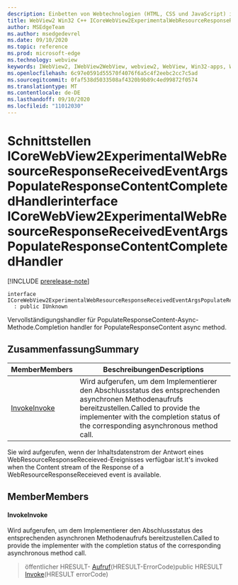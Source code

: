 ```yaml
---
description: Einbetten von Webtechnologien (HTML, CSS und JavaScript) in ihre systemeigenen Anwendungen mit dem Microsoft Edge WebView2-Steuerelement
title: WebView2 Win32 C++ ICoreWebView2ExperimentalWebResourceResponseReceivedEventArgsPopulateResponseContentCompletedHandler
author: MSEdgeTeam
ms.author: msedgedevrel
ms.date: 09/10/2020
ms.topic: reference
ms.prod: microsoft-edge
ms.technology: webview
keywords: IWebView2, IWebView2WebView, webview2, WebView, Win32-apps, Win32, Edge, ICoreWebView2, ICoreWebView2Controller, Browser-Steuerelement, Edge-HTML, ICoreWebView2ExperimentalWebResourceResponseReceivedEventArgsPopulateResponseContentCompletedHandler
ms.openlocfilehash: 6c97e0591d55570f4076f6a5c4f2eebc2cc7c5ad
ms.sourcegitcommit: 0faf538d5033508af4320b9b89c4ed99872f0574
ms.translationtype: MT
ms.contentlocale: de-DE
ms.lasthandoff: 09/10/2020
ms.locfileid: "11012030"
---
```

# <span data-ttu-id="af660-104">Schnittstellen ICoreWebView2ExperimentalWebResourceResponseReceivedEventArgsPopulateResponseContentCompletedHandler</span><span class="sxs-lookup"><span data-stu-id="af660-104">interface ICoreWebView2ExperimentalWebResourceResponseReceivedEventArgsPopulateResponseContentCompletedHandler</span></span> 

[!INCLUDE [prerelease-note](../../includes/prerelease-note.md)]

```
interface ICoreWebView2ExperimentalWebResourceResponseReceivedEventArgsPopulateResponseContentCompletedHandler
  : public IUnknown
```

<span data-ttu-id="af660-105">Vervollständigungshandler für PopulateResponseContent-Async-Methode.</span><span class="sxs-lookup"><span data-stu-id="af660-105">Completion handler for PopulateResponseContent async method.</span></span>

## <span data-ttu-id="af660-106">Zusammenfassung</span><span class="sxs-lookup"><span data-stu-id="af660-106">Summary</span></span>

 <span data-ttu-id="af660-107">Member</span><span class="sxs-lookup"><span data-stu-id="af660-107">Members</span></span>                        | <span data-ttu-id="af660-108">Beschreibungen</span><span class="sxs-lookup"><span data-stu-id="af660-108">Descriptions</span></span>
--------------------------------|---------------------------------------------
[<span data-ttu-id="af660-109">Invoke</span><span class="sxs-lookup"><span data-stu-id="af660-109">Invoke</span></span>](#invoke) | <span data-ttu-id="af660-110">Wird aufgerufen, um dem Implementierer den Abschlussstatus des entsprechenden asynchronen Methodenaufrufs bereitzustellen.</span><span class="sxs-lookup"><span data-stu-id="af660-110">Called to provide the implementer with the completion status of the corresponding asynchronous method call.</span></span>

<span data-ttu-id="af660-111">Sie wird aufgerufen, wenn der Inhaltsdatenstrom der Antwort eines WebResourceResponseReceieved-Ereignisses verfügbar ist.</span><span class="sxs-lookup"><span data-stu-id="af660-111">It's invoked when the Content stream of the Response of a WebResourceResponseReceieved event is available.</span></span>

## <span data-ttu-id="af660-112">Member</span><span class="sxs-lookup"><span data-stu-id="af660-112">Members</span></span>

#### <span data-ttu-id="af660-113">Invoke</span><span class="sxs-lookup"><span data-stu-id="af660-113">Invoke</span></span> 

<span data-ttu-id="af660-114">Wird aufgerufen, um dem Implementierer den Abschlussstatus des entsprechenden asynchronen Methodenaufrufs bereitzustellen.</span><span class="sxs-lookup"><span data-stu-id="af660-114">Called to provide the implementer with the completion status of the corresponding asynchronous method call.</span></span>

> <span data-ttu-id="af660-115">öffentlicher HRESULT- [Aufruf](#invoke)(HRESULT-ErrorCode)</span><span class="sxs-lookup"><span data-stu-id="af660-115">public HRESULT [Invoke](#invoke)(HRESULT errorCode)</span></span>

